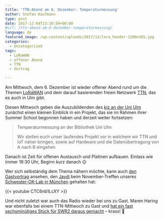 ```yaml
---
title: 'TTN-Abend am 6. Dezember: Temperaturmessung'
author: Stefan Kaufmann
type: post
date: 2017-12-04T13:10:59+00:00
#url: /ttn-abend-am-6-dezember-temperaturmessung/
language: de
featured_image: /wp-content/uploads/2017/12/lora_header-1200x385.jpg
categories:
  - Uncategorized
tags:
  - LoRaWAN
  - offener Abend
  - TTN
  - Vortrag

---
```

Am Mittwoch, dem 6. Dezember ist wieder offener Abend rund um die Themen [LoRaWAN][1] und dem darauf basierenden freien Netzwerk [TTN][2], das es auch in Ulm gibt.

Diesen Mittwoch geben die Auszubildenden des [kiz an der Uni Ulm][3] zunächst einen kleinen Einblick in ein Projekt, das sie im Rahmen ihrer Summer School begonnen haben und derzeit weiter fortsetzen:

> Temperaturmessung an der Bibliothek Uni Ulm
> 
> Wir stellen euch unser laufendes Projekt vor in welchem wir TTN und IoT näher bringen, sowie auf Hardware und die Datenübertragung von A nach B eingehen

Danach ist Zeit für offenen Austausch und Platinen aufbauen. Einlass wie immer 18:30 Uhr, Beginn kurz danach 😉

Wer sich selbständig dem Thema nähern möchte, kann auch [den Gastvortrag][4] ansehen, den [Jaydi][5] beim November-Treffen unseres [Schwester-OK-Lab in München][6] gehalten hat:

{{< youtube CTC6nb1LcXY >}}

Und nicht zuletzt war auch das Radio wieder bei uns zu Gast. Maren Haring war ebenfalls bei einem TTN-Mittwoch zu Gast und [hat ein fast sechsminütiges Stück für SWR2 daraus gemacht][7] – krass! 🙂

 [1]: https://de.wikipedia.org/wiki/Long_Range_Wide_Area_Network
 [2]: https://www.thethingsnetwork.org/
 [3]: http://www.uni-ulm.de/einrichtungen/kiz/
 [4]: https://www.youtube.com/watch?v=CTC6nb1LcXY
 [5]: https://twitter.com/JayDi_
 [6]: https://codefor.de/muenchen/
 [7]: https://www.swr.de/swr2/programm/sendungen/impuls/ulmer-verschwoerhaus-ideenschmiede-in-historischer-kulisse/-/id=1853902/did=20674092/nid=1853902/sdpgid=1489277/1liv8el/index.html
